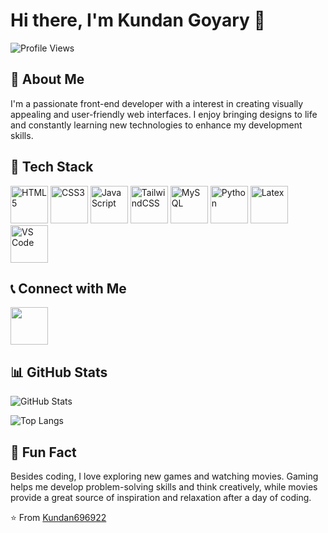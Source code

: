 # Hi there, I'm Kundan Goyary 👋


![Profile Views](https://komarev.com/ghpvc/?username=Kundan696922&color=brightgreen)

## 📄 About Me

I'm a passionate front-end developer with a interest in creating visually appealing and user-friendly web interfaces. I enjoy bringing designs to life and constantly learning new technologies to enhance my development skills.

## 🚀 Tech Stack

<p align="left"> <img src="https://cdn.jsdelivr.net/gh/devicons/devicon/icons/html5/html5-original.svg" alt="HTML5" width="60" height="60"/> 
<img src="https://cdn.jsdelivr.net/gh/devicons/devicon/icons/css3/css3-original.svg" alt="CSS3" width="60" height="60"/> 
<img src="https://cdn.jsdelivr.net/gh/devicons/devicon/icons/javascript/javascript-original.svg" alt="JavaScript" width="60" height="60"/> 
<img src="https://cdn.jsdelivr.net/gh/devicons/devicon@latest/icons/tailwindcss/tailwindcss-original.svg" alt="TailwindCSS" width="60" height="60"/>
<img src="https://cdn.jsdelivr.net/gh/devicons/devicon@latest/icons/mysql/mysql-original.svg" alt="MySQL" width="60" height="60"/>
<img src="https://cdn.jsdelivr.net/gh/devicons/devicon@latest/icons/python/python-original.svg" alt="Python" width="60" height="60"/>
<img src="https://cdn.jsdelivr.net/gh/devicons/devicon@latest/icons/latex/latex-original.svg" alt="Latex" width="60" height="60"/>
<img src="https://cdn.jsdelivr.net/gh/devicons/devicon/icons/vscode/vscode-original.svg" alt="VS Code" width="60" height="60"/> </p>

  
## 📞 Connect with Me

[<img src="https://cdn.jsdelivr.net/gh/devicons/devicon@latest/icons/linkedin/linkedin-original.svg" width="60" height="60"/>](https://www.linkedin.com/in/kundan-goyary/)

## 📊 GitHub Stats

![GitHub Stats](https://github-readme-stats.vercel.app/api?username=Kundan696922&show_icons=true)

![Top Langs](https://github-readme-stats.vercel.app/api/top-langs/?username=Kundan696922&langs_count=8)

## 💭 Fun Fact

Besides coding, I love exploring new games and watching movies. Gaming helps me develop problem-solving skills and think creatively, while movies provide a great source of inspiration and relaxation after a day of coding.

⭐️ From [Kundan696922](https://github.com/Kundan696922)
